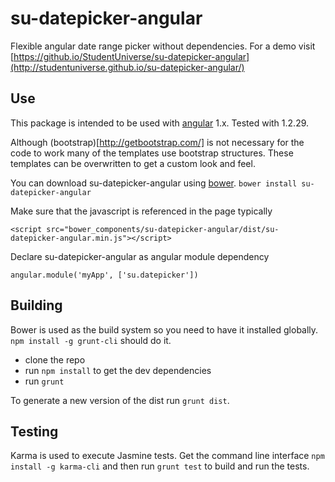 # su-datepicker-angular
Flexible angular date range picker without dependencies. For a demo visit [https://github.io/StudentUniverse/su-datepicker-angular](http://studentuniverse.github.io/su-datepicker-angular/)

## Use
This package is intended to be used with [angular](https://angularjs.org/) 1.x.
Tested with 1.2.29.

Although (bootstrap)[http://getbootstrap.com/] is not necessary for the code to
work many of the templates use bootstrap structures. These templates can
be overwritten to get a custom look and feel.

You can download su-datepicker-angular using [bower](http://bower.io/).
`bower install su-datepicker-angular`

Make sure that the javascript is referenced in the page typically

    <script src="bower_components/su-datepicker-angular/dist/su-datepicker-angular.min.js"></script>

Declare su-datepicker-angular as angular module dependency

    angular.module('myApp', ['su.datepicker'])

## Building
Bower is used as the build system so you need to have it installed globally. `npm install -g grunt-cli` should do it.
- clone the repo
- run `npm install` to get the dev dependencies
- run `grunt`

To generate a new version of the dist run `grunt dist`.

## Testing
Karma is used to execute Jasmine tests. Get the command line interface `npm install -g karma-cli` and then run `grunt test` to build and run the tests.
